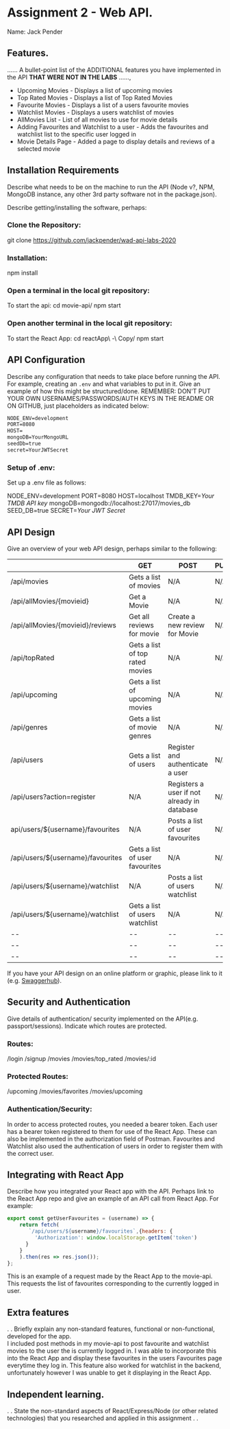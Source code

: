 # Assignment 2 - Web API.

Name: Jack Pender

## Features.

...... A bullet-point list of the ADDITIONAL features you have implemented in the API **THAT WERE NOT IN THE LABS** ......,
 
 + Upcoming Movies - Displays a list of upcoming movies
 + Top Rated Movies - Displays a list of Top Rated Movies
 + Favourite Movies - Displays a list of a users favourite movies
 + Watchlist Movies - Displays a users watchlist of movies
 + AllMovies List - List of all movies to use for movie details
 + Adding Favourites and Watchlist to a user - Adds the favourites and watchlist list to the specific user logged in
 + Movie Details Page - Added a page to display details and reviews of a selected movie

## Installation Requirements

Describe what needs to be on the machine to run the API (Node v?, NPM, MongoDB instance, any other 3rd party software not in the package.json). 

Describe getting/installing the software, perhaps:

### Clone the Repository: 
git clone https://github.com/jackpender/wad-api-labs-2020

### Installation: 
npm install

### Open a terminal in the local git repository:
To start the api:
cd movie-api/
npm start

### Open another terminal in the local git repository:
To start the React App:
cd reactApp\ -\ Copy/
npm start


## API Configuration
Describe any configuration that needs to take place before running the API. For example, creating an ``.env`` and what variables to put in it. Give an example of how this might be structured/done.
REMEMBER: DON'T PUT YOUR OWN USERNAMES/PASSWORDS/AUTH KEYS IN THE README OR ON GITHUB, just placeholders as indicated below:

```bat
NODE_ENV=development
PORT=8080
HOST=
mongoDB=YourMongoURL
seedDb=true
secret=YourJWTSecret
```

### Setup of .env:

Set up a .env file as follows: 

NODE_ENV=development
PORT=8080
HOST=localhost
TMDB_KEY=*Your TMDB API key*
mongoDB=mongodb://localhost:27017/movies_db
SEED_DB=true
SECRET=*Your JWT Secret*




## API Design
Give an overview of your web API design, perhaps similar to the following: 

|  |  GET | POST | PUT | DELETE
| -- | -- | -- | -- | -- 
| /api/movies |Gets a list of movies | N/A | N/A |
| /api/allMovies/{movieid} | Get a Movie | N/A | N/A | N/A
| /api/allMovies/{movieid}/reviews | Get all reviews for movie | Create a new review for Movie | N/A | N/A  
| /api/topRated | Gets a list of top rated movies | N/A | N/A | N/A 
| /api/upcoming | Gets a list of upcoming movies | N/A | N/A | N/A 
| /api/genres | Gets a list of movie genres | N/A | N/A | N/A
| /api/users | Gets a list of users | Register and authenticate a user | N/A | N/A
| /api/users?action=register | N/A | Registers a user if not already in database | N/A | N/A
| api/users/${username}/favourites | N/A | Posts a list of user favourites | N/A | N/A
| /api/users/${username}/favourites | Gets a list of user favourites | N/A | N/A | N/A
| /api/users/${username}/watchlist | N/A | Posts a list of users watchlist | N/A | N/A
| /api/users/${username}/watchlist | Gets a list of users watchlist | N/A | N/A | N/A 
| -- | -- | -- | -- | -- 
| -- | -- | -- | -- | -- 
| -- | -- | -- | -- | -- 


If you have your API design on an online platform or graphic, please link to it (e.g. [Swaggerhub](https://app.swaggerhub.com/)).


## Security and Authentication
Give details of authentication/ security implemented on the API(e.g. passport/sessions). Indicate which routes are protected.

### Routes:
/login
/signup
/movies
/movies/top_rated
/movies/:id

### Protected Routes:
/upcoming
/movies/favorites
/movies/upcoming

### Authentication/Security: 
In order to access protected routes, you needed a bearer token. Each user has a bearer token registered to them for use of the React App. These can also be implemented in the authorization field of Postman.
Favourites and Watchlist also used the authentication of users in order to register them with the correct user.



## Integrating with React App

Describe how you integrated your React app with the API. Perhaps link to the React App repo and give an example of an API call from React App. For example: 

~~~Javascript
export const getUserFavourites = (username) => {
    return fetch(
       `/api/users/${username}/favourites`,{headers: {
         'Authorization': window.localStorage.getItem('token')
      }
    }
    ).then(res => res.json());
};
~~~

This is an example of a request made by the React App to the movie-api. This requests the list of favourites corresponding to the currently logged in user. 

## Extra features

. . Briefly explain any non-standard features, functional or non-functional, developed for the app.  
I included post methods in my movie-api to post favourite and watchlist movies to the user the is currently logged in. I was able to incorporate this into the React App and display these favourites in the users Favourites page everytime they log in. This feature also worked for watchlist in the backend, unfortunately however I was unable to get it displaying in the React App.


## Independent learning.

. . State the non-standard aspects of React/Express/Node (or other related technologies) that you researched and applied in this assignment . .  
